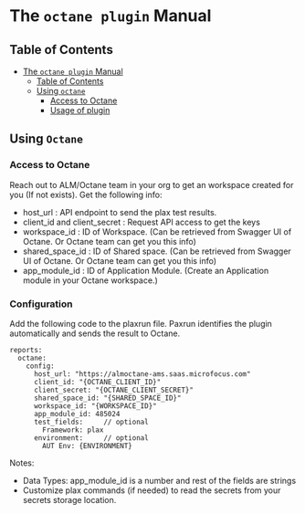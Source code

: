 # The `octane plugin` Manual

## Table of Contents
- [The `octane plugin` Manual](#the-octane-plugin-manual)
  - [Table of Contents](#table-of-contents)
  - [Using `octane`](#using-octane)
    - [Access to Octane](#access-to-octane)
    - [Usage of plugin](#usage-of-plugin)
## Using `Octane`

### Access to Octane
Reach out to ALM/Octane team in your org to get an workspace created for you (If not exists).
Get the following info:
- host_url : API endpoint to send the plax test results.
- client_id and client_secret : Request API access to get the keys
- workspace_id : ID of Workspace. (Can be retrieved from Swagger UI of Octane. Or Octane team can get you this info)
- shared_space_id : ID of Shared space. (Can be retrieved from Swagger UI of Octane. Or Octane team can get you this info)
- app_module_id : ID of Application Module. (Create an Application module in your Octane workspace.)

### Configuration
Add the following code to the plaxrun file. Paxrun identifies the plugin automatically and sends the result to Octane.

```
reports:
  octane:
    config:
      host_url: "https://almoctane-ams.saas.microfocus.com"
      client_id: "{OCTANE_CLIENT_ID}"
      client_secret: "{OCTANE_CLIENT_SECRET}"
      shared_space_id: "{SHARED_SPACE_ID}"
      workspace_id: "{WORKSPACE_ID}"
      app_module_id: 485024
      test_fields:     // optional
        Framework: plax
      environment:     // optional
        AUT Env: {ENVIRONMENT}
```

Notes:
- Data Types: app_module_id is a number and rest of the fields are strings
- Customize plax commands (if needed) to read the secrets from your secrets storage location.